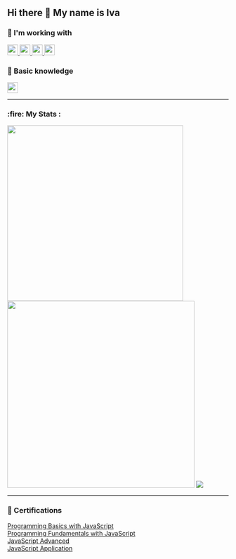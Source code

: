 <h2>Hi there 👋 My name is Iva</h2>
  
<p align="left">
  <h3>🌱 I'm working with</h3>
  <a href="#">
    <img src="https://img.shields.io/badge/javascript-%23323330.svg?style=for-the-badge&logo=javascript&logoColor=%23F7DF1E" alt="example badge" style="vertical-align:top margin:6px 4px" height="24px">
  </a>
  <a href="#">
    <img src="https://img.shields.io/badge/html5-%23E34F26.svg?style=for-the-badge&logo=html5&logoColor=white" style="vertical-align:top margin:6px 4px" height="24px">
  </a>
   <a href="#">
    <img src="https://img.shields.io/badge/css3-%231572B6.svg?style=for-the-badge&logo=css3&logoColor=white" style="vertical-align:top margin:6px 4px" height="24px">
  </a>
   <a href="#">
    <img src="https://img.shields.io/badge/react-%2320232a.svg?style=for-the-badge&logo=react&logoColor=%2361DAFB" style="vertical-align:top margin:6px 4px" height="24px">
  </a>
</p>

<p align="left">
  <h3>🌱 Basic knowledge</h3>
  <a href="#">
    <img src="https://img.shields.io/badge/mysql-4479A1.svg?style=for-the-badge&logo=mysql&logoColor=white" alt="example badge" style="vertical-align:top margin:6px 4px" height="24px">
  </a>
</p>

<hr>
<h3>:fire: My Stats :</h3>
<p>
  <img src="https://github-readme-stats.vercel.app/api?username=Iveto97&show_icons=true&theme=buefy" width="400">
  <img src="http://github-readme-streak-stats.herokuapp.com?user=Iveto97&theme=buefy"  width="426">
  <img src="https://github-readme-stats.vercel.app/api/top-langs/?username=Iveto97&layout=compact&theme=buefy">
</p>

<hr>
<h3>📜 Certifications</h3>
<a href="https://softuni.bg/certificates/details/170463/8f17d0ea">
  Programming Basics with JavaScript
</a><br>
<a href="https://softuni.bg/certificates/details/180373/fd33e06a">
  Programming Fundamentals with JavaScript
</a><br>
<a href="https://softuni.bg/certificates/details/180373/fd33e06a">
  JavaScript Advanced
</a></br>
<a href="https://softuni.bg/certificates/details/180373/fd33e06a">
  JavaScript Application
</a>

<!---
Iveto97/Iveto97 is a ✨ special ✨ repository because its `README.md` (this file) appears on your GitHub profile.
You can click the Preview link to take a look at your changes.
--->
